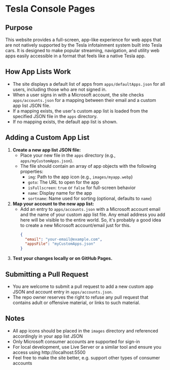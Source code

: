 # Tesla Console Pages

## Purpose
This website provides a full-screen, app-like experience for web apps that are not natively supported by the Tesla infotainment system built into Tesla cars. It is designed to make popular streaming, navigation, and utility web apps easily accessible in a format that feels like a native Tesla app.

## How App Lists Work
- The site displays a default list of apps from `apps/defaultApps.json` for all users, including those who are not signed in.
- When a user signs in with a Microsoft account, the site checks `apps/accounts.json` for a mapping between their email and a custom app list JSON file.
- If a mapping exists, the user's custom app list is loaded from the specified JSON file in the `apps` directory.
- If no mapping exists, the default app list is shown.

## Adding a Custom App List
1. **Create a new app list JSON file:**
   - Place your new file in the `apps` directory (e.g., `apps/myCustomApps.json`).
   - The file should contain an array of app objects with the following properties:
     - `img`: Path to the app icon (e.g., `images/myapp.webp`)
     - `goto`: The URL to open for the app
     - `isFullscreen`: `true` or `false` for full-screen behavior
     - `name`: Display name for the app
     - `sortname`: Name used for sorting (optional, defaults to `name`)
2. **Map your account to the new app list:**
   - Add an entry to `apps/accounts.json` with a Microsoft account email and the name of your custom app list file. Any email address you add here will be visible to the entire world. So, it's probably a good idea to create a new Microsoft account/email just for this.
     ```json
     {
       "email": "your-email@example.com",
       "appsFile": "myCustomApps.json"
     }
     ```
3. **Test your changes locally or on GitHub Pages.**

## Submitting a Pull Request
- You are welcome to submit a pull request to add a new custom app JSON and account entry in `apps/accounts.json`.
- The repo owner reserves the right to refuse any pull request that contains adult or offensive material, or links to such material.

## Notes
- All app icons should be placed in the `images` directory and referenced accordingly in your app list JSON
- Only Microsoft consumer accounts are supported for sign-in
- For local development, use Live Server or a similar tool and ensure you access using http://localhost:5500
- Feel free to make the site better, e.g. support other types of consumer accounts